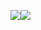<a href="https://github.com/MzHmO?tab=repositories"><img align="center" src="https://github-readme-stats-git-masterrstaa-rickstaa.vercel.app/api?username=MzHmO&title_color=4382e5&icon_color=ed9657&text_color=757c84&bg_color=0000&show_icons=true&count_private=true&include_all_commits=true&hide_border=true&custom_title=Account⠀stats"/></a><a href="https://github.com/MzHmO?tab=repositories"><a href="https://github.com/MzHmO?tab=repositories"><img align="center" src="https://github-readme-stats-git-masterrstaa-rickstaa.vercel.app/api/top-langs/?username=MzHmO&title_color=4382e5&icon_color=ed9657&text_color=757c84&bg_color=0000&custom_title=Used⠀languages&langs_count=8&layout=compact&hide_border=true"/></a>
